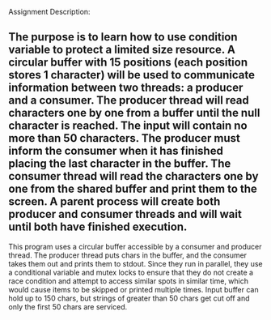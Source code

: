 Assignment Description:

The purpose is to learn how to use condition variable to protect a limited size resource. A circular buffer with 15 positions (each position stores 1 character) will be used to communicate information between two threads: a producer and a consumer. 
The producer thread will read characters one by one from a buffer until the null character is reached. The input will contain no more than 50 characters. The producer must inform the consumer when it has finished placing the last character in the buffer. 
The consumer thread will read the characters one by one from the shared buffer and print them to the screen. A parent process will create both producer and consumer threads and will wait until both have finished execution.
-----------------------------
This program uses a circular buffer accessible by a consumer and producer thread. The producer thread puts chars in the buffer, and the consumer takes them out and prints them to
stdout. Since they run in parallel, they use a conditional variable and mutex locks to ensure that they do not create a race condition and attempt to access similar spots in similar
time, which would cause items to be skipped or printed multiple times. Input buffer can hold up to 150 chars, but strings of greater than 50 chars get cut off and only the first
50 chars are serviced.
